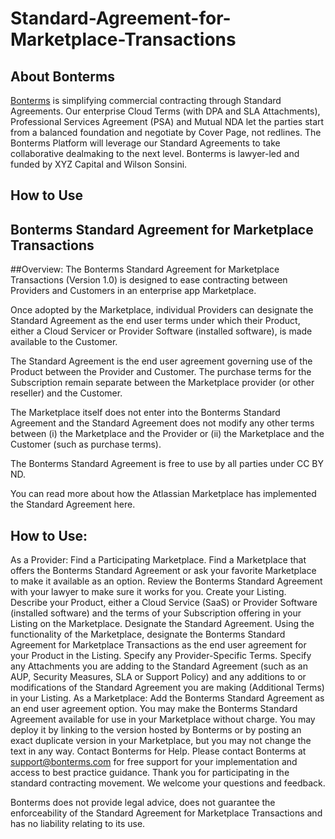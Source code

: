 # Standard-Agreement-for-Marketplace-Transactions

## About Bonterms
[Bonterms](https://bonterms.com/) is simplifying commercial contracting through Standard Agreements. Our enterprise Cloud Terms (with DPA and SLA Attachments), Professional Services Agreement (PSA) and Mutual NDA let the parties start from a balanced foundation and negotiate by Cover Page, not redlines. The Bonterms Platform will leverage our Standard Agreements to take collaborative dealmaking to the next level. Bonterms is lawyer-led and funded by XYZ Capital and Wilson Sonsini.


## How to Use
## Bonterms Standard Agreement for Marketplace Transactions

##Overview:
The Bonterms Standard Agreement for Marketplace Transactions (Version 1.0) is designed to ease contracting between Providers and Customers in an enterprise app Marketplace.

Once adopted by the Marketplace, individual Providers can designate the Standard Agreement as the end user terms under which their Product, either a Cloud Servicer or Provider Software (installed software), is made available to the Customer.

The Standard Agreement is the end user agreement governing use of the Product between the Provider and Customer. The purchase terms for the Subscription remain separate between the Marketplace provider (or other reseller) and the Customer.

The Marketplace itself does not enter into the Bonterms Standard Agreement and the Standard Agreement does not modify any other terms between (i) the Marketplace and the Provider or (ii) the Marketplace and the Customer (such as purchase terms).

The Bonterms Standard Agreement is free to use by all parties under CC BY ND.

You can read more about how the Atlassian Marketplace has implemented the Standard Agreement here.  

## How to Use:
As a Provider:
Find a Participating Marketplace. Find a Marketplace that offers the Bonterms Standard Agreement or ask your favorite Marketplace to make it available as an option.
Review the Bonterms Standard Agreement with your lawyer to make sure it works for you.
Create your Listing. Describe your Product, either a Cloud Service (SaaS) or Provider Software (installed software) and the terms of your Subscription offering in your Listing on the Marketplace.
Designate the Standard Agreement. Using the functionality of the Marketplace, designate the Bonterms Standard Agreement for Marketplace Transactions as the end user agreement for your Product in the Listing.
Specify any Provider-Specific Terms. Specify any Attachments you are adding to the Standard Agreement (such as an AUP, Security Measures, SLA or Support Policy) and any additions to or modifications of the Standard Agreement you are making (Additional Terms) in your Listing.
As a Marketplace:
Add the Bonterms Standard Agreement as an end user agreement option. You may make the Bonterms Standard Agreement available for use in your Marketplace without charge. You may deploy it by linking to the version hosted by Bonterms or by posting an exact duplicate version in your Marketplace, but you may not change the text in any way.
Contact Bonterms for Help. Please contact Bonterms at support@bonterms.com for free support for your implementation and access to best practice guidance.
Thank you for participating in the standard contracting movement. We welcome your questions and feedback.

Bonterms does not provide legal advice, does not guarantee the enforceability of the Standard Agreement for Marketplace Transactions and has no liability relating to its use.
